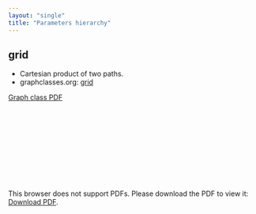 ```yaml
---
layout: "single"
title: "Parameters hierarchy"
---
```

<!--this is a generated file-->

## grid
* Cartesian product of two paths.
* graphclasses.org: [grid](https://www.graphclasses.org/classes/gc_464.html)

[Graph class PDF](../lfYXuK.pdf)

<object data="../lfYXuK.pdf" type="application/pdf" width="100%" height="480px"><embed src="../lfYXuK.pdf"><p>This browser does not support PDFs. Please download the PDF to view it: <a href="../lfYXuK.pdf">Download PDF</a>.</p></embed></object>

